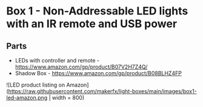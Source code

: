 # Box 1 - Non-Addressable LED lights with an IR remote and USB power

## Parts

* LEDs with controller and remote - https://www.amazon.com/gp/product/B07V2H7Z4Q/
* Shadow Box - https://www.amazon.com/gp/product/B08BLHZ4FP

![LED product listing on Amazon](https://raw.githubusercontent.com/makerfx/light-boxes/main/images/box1-led-amazon.png | width = 800)

